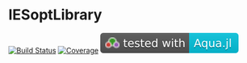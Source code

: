 # IESoptLibrary

[![Build Status](https://github.com/sstroemer/IESoptLibrary.jl/actions/workflows/CI.yml/badge.svg?branch=main)](https://github.com/sstroemer/IESoptLibrary.jl/actions/workflows/CI.yml?query=branch%3Amain)
[![Coverage](https://codecov.io/gh/sstroemer/IESoptLibrary.jl/branch/main/graph/badge.svg)](https://codecov.io/gh/sstroemer/IESoptLibrary.jl)
[![Aqua](https://raw.githubusercontent.com/JuliaTesting/Aqua.jl/master/badge.svg)](https://github.com/JuliaTesting/Aqua.jl)
